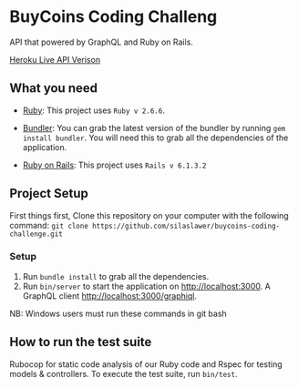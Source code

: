 # BuyCoins Coding Challeng

API that powered by GraphQL and Ruby on Rails.

[Heroku Live API Verison](https://buycoins-silas.herokuapp.com/)

## What you need

- [Ruby](https://www.ruby-lang.org/en/): This project uses `Ruby v 2.6.6`.

- [Bundler](https://rubygems.org/gems/bundler/versions/1.16.2): You can grab the latest version of the bundler by running `gem install bundler`. You will need this to grab all the dependencies of the application.

- [Ruby on Rails](https://www.rubyonrails.org/): This project uses `Rails v 6.1.3.2`

## Project Setup

First things first, Clone this repository on your computer with the following command: `git clone https://github.com/silaslawer/buycoins-coding-challenge.git`

### Setup

1. Run `bundle install` to grab all the dependencies.
3. Run `bin/server` to start the application on [http://localhost:3000](http://localhost:3000). A GraphQL client [http://localhost:3000/graphiql](http://localhost:3000/graphiql).

NB: Windows users must run these commands in git bash

## How to run the test suite

Rubocop for static code analysis of our Ruby code and Rspec for testing models & controllers. To execute the test suite, run `bin/test`.
